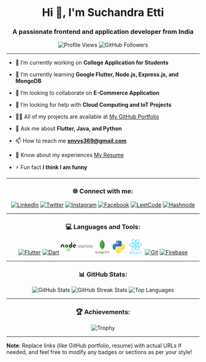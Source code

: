 <h1 align="center">Hi 👋, I'm Suchandra Etti</h1>
<h3 align="center">A passionate frontend and application developer from India</h3>

<p align="center">
  <img src="https://komarev.com/ghpvc/?username=SnvvSuchandraEtti&label=Profile%20views&color=0e75b6&style=flat" alt="Profile Views" />
  <img src="https://img.shields.io/github/followers/SnvvSuchandraEtti?label=Followers&style=social" alt="GitHub Followers" />
</p>

---

- 🔭 I’m currently working on **College Application for Students**

- 🌱 I’m currently learning **Google Flutter, Node.js, Express.js, and MongoDB**

- 👯 I’m looking to collaborate on **E-Commerce Application**

- 🤝 I’m looking for help with **Cloud Computing and IoT Projects**

- 👨‍💻 All of my projects are available at [My GitHub Portfolio](https://github.com/SnvvSuchandraEtti)

- 💬 Ask me about **Flutter, Java, and Python**

- 📫 How to reach me **snvvs369@gmail.com**

- 📄 Know about my experiences [My Resume](https://drive.google.com/file/d/1vjA-xYBa3WOc9dxbQ7PUc5FnGD5ZVpgQ/view?usp=sharing)

- ⚡ Fun fact **I think I am funny**

---

<h3 align="center">🌐 Connect with me:</h3>
<p align="center">
  <a href="https://www.linkedin.com/in/suchandra-etti/" target="_blank"><img src="https://img.shields.io/badge/LinkedIn-0A66C2?style=for-the-badge&logo=linkedin&logoColor=white" alt="LinkedIn" /></a>
  <a href="https://twitter.com/snvvs369" target="_blank"><img src="https://img.shields.io/badge/Twitter-1DA1F2?style=for-the-badge&logo=twitter&logoColor=white" alt="Twitter" /></a>
  <a href="https://instagram.com/s.u.c.h.a.n.d.r.a" target="_blank"><img src="https://img.shields.io/badge/Instagram-E4405F?style=for-the-badge&logo=instagram&logoColor=white" alt="Instagram" /></a>
  <a href="https://www.facebook.com/profile.php?id=100070206241754" target="_blank"><img src="https://img.shields.io/badge/Facebook-1877F2?style=for-the-badge&logo=facebook&logoColor=white" alt="Facebook" /></a>
  <a href="https://leetcode.com/u/snvvsuchandraetti/" target="_blank"><img src="https://img.shields.io/badge/LeetCode-FFA116?style=for-the-badge&logo=leetcode&logoColor=white" alt="LeetCode" /></a>
  <a href="https://hashnode.com/@suchandra" target="_blank"><img src="https://img.shields.io/badge/Hashnode-2962FF?style=for-the-badge&logo=hashnode&logoColor=white" alt="Hashnode" /></a>
</p>

---

<h3 align="center">💻 Languages and Tools:</h3>
<p align="center">
  <a href="https://flutter.dev" target="_blank"><img src="https://www.vectorlogo.zone/logos/flutterio/flutterio-icon.svg" alt="Flutter" width="40" height="40"/></a>
  <a href="https://dart.dev" target="_blank"><img src="https://www.vectorlogo.zone/logos/dartlang/dartlang-icon.svg" alt="Dart" width="40" height="40"/></a>
  <a href="https://nodejs.org" target="_blank"><img src="https://raw.githubusercontent.com/devicons/devicon/master/icons/nodejs/nodejs-original-wordmark.svg" alt="Node.js" width="40" height="40"/></a>
  <a href="https://expressjs.com" target="_blank"><img src="https://raw.githubusercontent.com/devicons/devicon/master/icons/express/express-original-wordmark.svg" alt="Express.js" width="40" height="40"/></a>
  <a href="https://www.mongodb.com/" target="_blank"><img src="https://raw.githubusercontent.com/devicons/devicon/master/icons/mongodb/mongodb-original-wordmark.svg" alt="MongoDB" width="40" height="40"/></a>
  <a href="https://www.python.org" target="_blank"><img src="https://raw.githubusercontent.com/devicons/devicon/master/icons/python/python-original.svg" alt="Python" width="40" height="40"/></a>
  <a href="https://reactjs.org/" target="_blank"><img src="https://raw.githubusercontent.com/devicons/devicon/master/icons/react/react-original-wordmark.svg" alt="React" width="40" height="40"/></a>
  <a href="https://git-scm.com/" target="_blank"><img src="https://www.vectorlogo.zone/logos/git-scm/git-scm-icon.svg" alt="Git" width="40" height="40"/></a>
  <a href="https://firebase.google.com/" target="_blank"><img src="https://www.vectorlogo.zone/logos/firebase/firebase-icon.svg" alt="Firebase" width="40" height="40"/></a>
</p>

---

<h3 align="center">📊 GitHub Stats:</h3>
<p align="center">
  <img src="https://github-readme-stats.vercel.app/api?username=SnvvSuchandraEtti&show_icons=true&theme=radical" alt="GitHub Stats" />
  <img src="https://github-readme-streak-stats.herokuapp.com/?user=SnvvSuchandraEtti&theme=radical" alt="GitHub Streak Stats" />
  <img src="https://github-readme-stats.vercel.app/api/top-langs/?username=SnvvSuchandraEtti&layout=compact&theme=radical" alt="Top Languages" />
</p>

---

<h3 align="center">🏆 Achievements:</h3>
<p align="center">
  <img src="https://github-profile-trophy.vercel.app/?username=SnvvSuchandraEtti&theme=radical&no-frame=true&row=1&column=6" alt="Trophy" />
</p>

---

**Note**: Replace links (like GitHub portfolio, resume) with actual URLs if needed, and feel free to modify any badges or sections as per your style!
